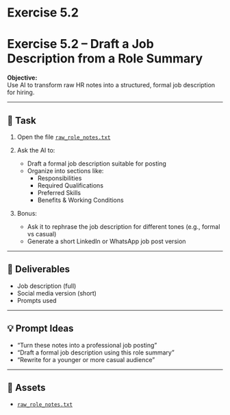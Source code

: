 # Exercise 5.2

# Exercise 5.2 – Draft a Job Description from a Role Summary

**Objective:**  
Use AI to transform raw HR notes into a structured, formal job description for hiring.

---

## 📝 Task

1. Open the file [`raw_role_notes.txt`](assets/raw_role_notes.txt)
2. Ask the AI to:
   - Draft a formal job description suitable for posting
   - Organize into sections like:
     - Responsibilities
     - Required Qualifications
     - Preferred Skills
     - Benefits & Working Conditions

3. Bonus:
   - Ask it to rephrase the job description for different tones (e.g., formal vs casual)
   - Generate a short LinkedIn or WhatsApp job post version

---

## 🎯 Deliverables

- Job description (full)
- Social media version (short)
- Prompts used

---

## 💡 Prompt Ideas

- “Turn these notes into a professional job posting”
- “Draft a formal job description using this role summary”
- “Rewrite for a younger or more casual audience”

---

## 📁 Assets

- [`raw_role_notes.txt`](assets/raw_role_notes.txt)
